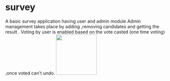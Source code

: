 # survey
A basic survey application having user and admin module 
Admin management takes place by adding ,removing candidates and getting the result .
Voting by user is enabled based on the vote casted (one time voting) ,once voted can't undo.
<img src="https://user-images.githubusercontent.com/67330334/195253687-92a0210d-d406-40fe-b771-04832d347177.PNG" width="128"/>

